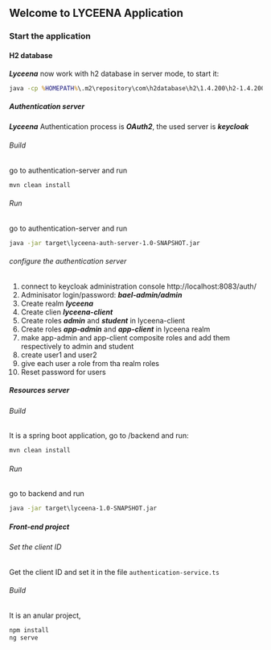 ## Welcome to LYCEENA Application 

### Start the application 
#### H2 database
_**Lyceena**_ now work with h2 database in server mode, to start it: 
```bat
java -cp %HOMEPATH%\.m2\repository\com\h2database\h2\1.4.200\h2-1.4.200.jar org.h2.tools.Server -ifNotExists
```

##### Authentication server
_**Lyceena**_ Authentication process is **_OAuth2_**, the used server is **_keycloak_**
###### Build
go to authentication-server and run 
```bat
mvn clean install
```
###### Run
go to authentication-server and run 
```bat
java -jar target\lyceena-auth-server-1.0-SNAPSHOT.jar
```
###### configure the authentication server
 1. connect to keycloak administration console http://localhost:8083/auth/
 2. Adminisator login/password: **_bael-admin/admin_**
 1. Create realm **_lyceena_**
 2. Create clien **_lyceena-client_**
 3. Create roles _**admin**_ and **_student_** in lyceena-client
 4. Create roles **_app-admin_** and **_app-client_** in lyceena realm 
 5. make app-admin and app-client composite roles and add them respectively to admin and student
 6. create user1 and user2 
 7. give each user a role from tha realm roles 
 8. Reset password for users
 
 ##### Resources server
 ###### Build
 It is a spring boot application, go to /backend and run: 
 ```bat
 mvn clean install
 ```
###### Run
go to backend and run 
```bat
java -jar target\lyceena-1.0-SNAPSHOT.jar
```
 ##### Front-end project
 ###### Set the client ID
 Get the client ID and set it in the file `authentication-service.ts` 
 ###### Build
It is an anular project, 
 ```bat
npm install
ng serve 
 ```